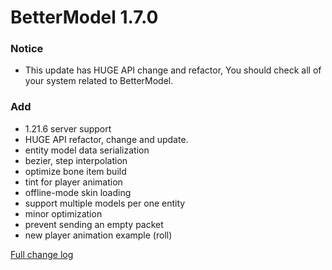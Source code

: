 # BetterModel 1.7.0

### Notice
- This update has HUGE API change and refactor, You should check all of your system related to BetterModel.

### Add
- 1.21.6 server support
- HUGE API refactor, change and update.
- entity model data serialization
- bezier, step interpolation
- optimize bone item build
- tint for player animation
- offline-mode skin loading
- support multiple models per one entity
- minor optimization
- prevent sending an empty packet
- new player animation example (roll)

[Full change log](https://github.com/toxicity188/BetterModel/compare/1.6.1...1.7.0)